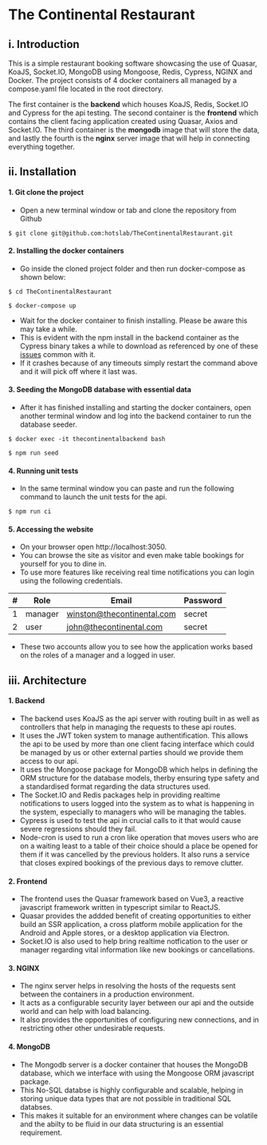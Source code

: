 # The Continental Restaurant

## i. Introduction

This is a simple restaurant booking software showcasing the use of Quasar, KoaJS, Socket.IO, MongoDB using Mongoose, Redis, Cypress, NGINX and Docker. The project consists of 4 docker containers all managed by a compose.yaml file located in the root directory. 

The first container is the **backend** which houses KoaJS, Redis, Socket.IO and Cypress for the api testing. The second container is the **frontend** which contains the client facing application created using Quasar, Axios and Socket.IO. The third container is the **mongodb** image that will store the data, and lastly the fourth is the **nginx** server image that will help in connecting everything together.

## ii. Installation

#### 1. Git clone the project

- Open a new terminal window or tab and clone the repository from Github

```
$ git clone git@github.com:hotslab/TheContinentalRestaurant.git
```


#### 2. Installing the docker containers
- Go inside the cloned project folder and then run docker-compose as shown below:

```
$ cd TheContinentalRestaurant

$ docker-compose up
```

- Wait for the docker container to finish installing. Please be aware this may take a while.
- This is evident with the npm install in the backend container as the Cypress binary takes a while to download as referenced by one of these [issues](https://github.com/cypress-io/cypress/issues/17652) common with it.
- If it crashes because of any timeouts simply restart the command above and it will pick off where it last was.

#### 3. Seeding the MongoDB database with essential data
- After it has finished installing and starting the docker containers, open another terminal window and log into the backend container to run the database seeder.

```
$ docker exec -it thecontinentalbackend bash

$ npm run seed
```

#### 4. Running unit tests

- In the same terminal window you can paste and run the following command to launch the unit tests for the api.

```
$ npm run ci
```

#### 5. Accessing the website

- On your browser open http://localhost:3050.
- You can browse the site as visitor and even make table bookings for yourself for you to dine in.
- To use more features like receiving real time notifications you can login using the following credentials.

|# | Role |Email | Password |
|---|---| --- | --- |
| 1 | manager | winston@thecontinental.com | secret |
| 2 | user | john@thecontinental.com | secret |  

- These two accounts allow you to see how the application works based on the roles of a manager and a logged in user.



## iii. Architecture

#### 1. Backend

- The backend uses KoaJS as the api server with routing built in as well as controllers that help in managing the requests to these api routes.
- It uses the JWT token system to manage authentification. This allows the api to be used by more than one client facing interface which could be managed by us or other external parties should we provide them access to our api.
- It uses the Mongoose package for MongoDB which helps in defining the ORM structure for the database models, therby ensuring type safety and a standardised format regarding the data structures used.
- The Socket.IO and Redis packages help in providing realtime notifications to users logged into the system as to what is happening in the system, especially to managers who will be managing the tables.
- Cypress is used to test the api in crucial calls to it that would cause severe regressions should they fail.
- Node-cron is used to run a cron like operation that moves users who are on a waiting least to a table of their choice should a place be opened for them if it was cancelled by the previous holders. It also runs a service that closes expired bookings of the previous days to remove clutter.

#### 2. Frontend

- The frontend uses the Quasar framework based on Vue3, a reactive javascript framework written in typescript similar to ReactJS. 
- Quasar provides the addded benefit of creating opportunities to either build an SSR application, a cross platform mobile application for the Android and Apple stores, or a desktop application via Electron.
- Socket.IO is also used to help bring realtime notfication to the user or manager regarding vital information like new bookings or cancellations.

#### 3. NGINX

- The nginx server helps in resolving the hosts of the requests sent between the containers in a production environment.
- It acts as a configurable security layer between our api and the outside world and can help with load balancing.
- It also provides the opportunities of configuring new connections, and in restricting other other undesirable requests.

#### 4. MongoDB
- The Mongodb server is a docker container that houses the MongoDB database, which we interface with using the Mongoose ORM javascript package.
- This No-SQL databse is highly configurable and scalable, helping in storing unique data types that are not possible in traditional SQL databses.
- This makes it suitable for an environment where changes can be volatile and the abilty to be fluid in our data structuring is an essential requirement. 